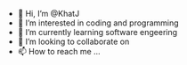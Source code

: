 - 👋 Hi, I’m @KhatJ
- 👀 I’m interested in coding and programming
- 🌱 I’m currently learning software engeering
- 💞️ I’m looking to collaborate on 
- 📫 How to reach me ...

<!---
KhatJ/KhatJ is a ✨ special ✨ repository because its `README.md` (this file) appears on your GitHub profile.
You can click the Preview link to take a look at your changes.
--->
